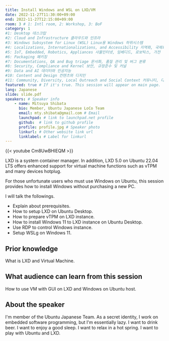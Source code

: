 ```yaml
---
title: Install Windows and WSL on LXD/VM
date: 2022-11-27T11:30:00+09:00
end: 2022-11-27T12:15:00+09:00
room: 3 # 1: Intl room, 2: Workshop, 3: BoF
category: 1
#1: Desktop 데스크탑
#2: Cloud and Infrastructure 클라우드와 인프라
#3: Windows Subsystem for Linux (WSL) Linux용 Windows 하위시스템
#4: Localizations, Internationalizations, and Accessibility 지역화, 국제화 및 접근성
#5: IoT, Embedded, Robotics, Appliances 사물인터넷, 임베디드, 로보틱스, 가전
#6: Packaging 패키징
#7: Documentations, QA and Bug triage 문서화, 품질 관리 및 버그 분류
#8: Security, Compliance and Kernel 보안, 규정준수 및 커널
#9: Data and AI 데이터와 인공지능
#10: Content and Design 컨텐츠와 디지인
#11: Community, Diversity, Local Outreach and Social Context 커뮤니티, 다양성, 지역 사회 협력과 사회적 관점
featured: true # If it's true. This session will appear on main page.
lang: Japanese
slide: slide.pdf
speakers: # Speaker info
    - name: Mitsuya Shibata
      bio: Member, Ubuntu Japanese LoCo Team
      email: mty.shibata@gmail.com # Email
      launchpad: # link to launchpad.net profile
      github:  # link to github profile
      profile: profile.jpg # Speaker photo
      linkurl: # Other website link url
      linklabel: # Label for linkurl
---
```


{{< youtube Cm8UwBHIEQM >}}

LXD is a system container manager.
In addition, LXD 5.0 on Ubuntu 22.04 LTS offers enhanced support for virtual machine functions such as vTPM and many devices hotplug.

For those unfortunate users who must use Windows on Ubuntu, this session provides how to install Windows without purchasing a new PC.

I will talk the followings.

* Explain about prerequisites.
* How to setup LXD on Ubuntu Desktop.
* How to prepare vTPM on LXD instance.
* How to install Windows 11 to LXD instance on Ubuntu Desktop.
* Use RDP to control Windows instance.
* Setup WSLg on Windows 11.

## Prior knowledge
What is LXD and Virtual Machine.

## What audience can learn from this session
How to use VM with GUI on LXD and Windows on Ubuntu host.

## About the speaker
I'm member of the Ubuntu Japanese Team.
As a secret identity, I work on embedded software programming, but I'm essentially lazy.
I want to drink beer.
I want to enjoy a good sleep.
I want to relax in a hot spring.
I want to play with Ubuntu and LXD.